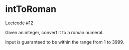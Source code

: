 # intToRoman

Leetcode #12

Given an integer, convert it to a roman numeral.

Input is guaranteed to be within the range from 1 to 3999.

